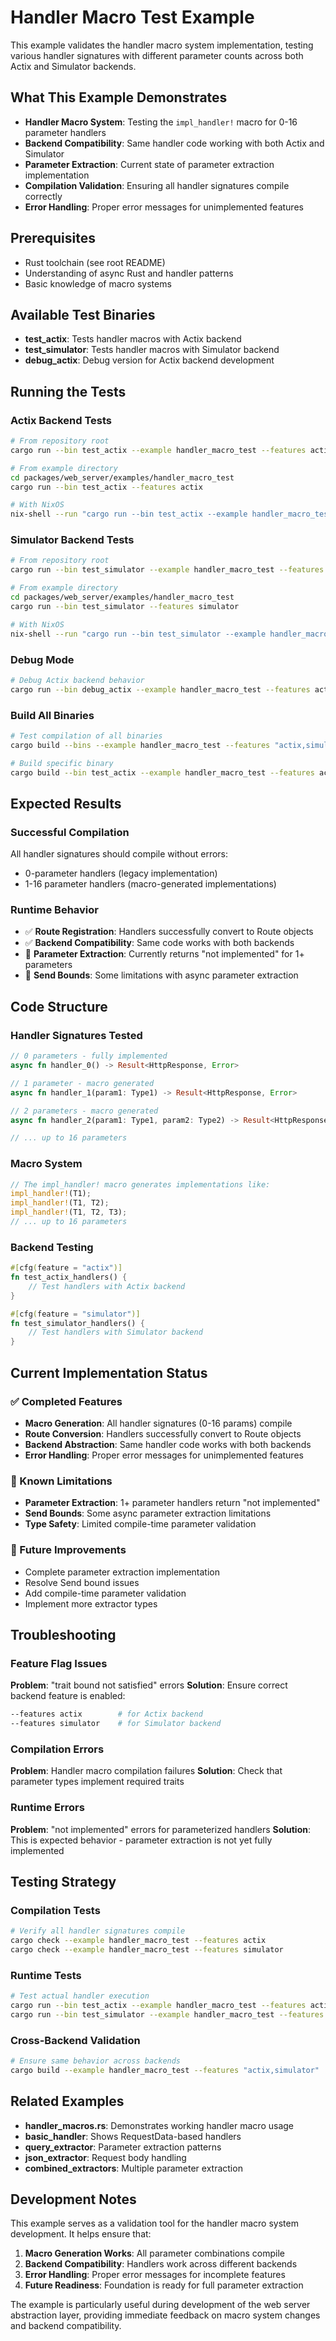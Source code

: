 # Handler Macro Test Example

This example validates the handler macro system implementation, testing various handler signatures with different parameter counts across both Actix and Simulator backends.

## What This Example Demonstrates

- **Handler Macro System**: Testing the `impl_handler!` macro for 0-16 parameter handlers
- **Backend Compatibility**: Same handler code working with both Actix and Simulator
- **Parameter Extraction**: Current state of parameter extraction implementation
- **Compilation Validation**: Ensuring all handler signatures compile correctly
- **Error Handling**: Proper error messages for unimplemented features

## Prerequisites

- Rust toolchain (see root README)
- Understanding of async Rust and handler patterns
- Basic knowledge of macro systems

## Available Test Binaries

- **test_actix**: Tests handler macros with Actix backend
- **test_simulator**: Tests handler macros with Simulator backend
- **debug_actix**: Debug version for Actix backend development

## Running the Tests

### Actix Backend Tests
```bash
# From repository root
cargo run --bin test_actix --example handler_macro_test --features actix

# From example directory
cd packages/web_server/examples/handler_macro_test
cargo run --bin test_actix --features actix

# With NixOS
nix-shell --run "cargo run --bin test_actix --example handler_macro_test --features actix"
```

### Simulator Backend Tests
```bash
# From repository root
cargo run --bin test_simulator --example handler_macro_test --features simulator

# From example directory
cd packages/web_server/examples/handler_macro_test
cargo run --bin test_simulator --features simulator

# With NixOS
nix-shell --run "cargo run --bin test_simulator --example handler_macro_test --features simulator"
```

### Debug Mode
```bash
# Debug Actix backend behavior
cargo run --bin debug_actix --example handler_macro_test --features actix
```

### Build All Binaries
```bash
# Test compilation of all binaries
cargo build --bins --example handler_macro_test --features "actix,simulator"

# Build specific binary
cargo build --bin test_actix --example handler_macro_test --features actix
```

## Expected Results

### Successful Compilation
All handler signatures should compile without errors:
- 0-parameter handlers (legacy implementation)
- 1-16 parameter handlers (macro-generated implementations)

### Runtime Behavior
- ✅ **Route Registration**: Handlers successfully convert to Route objects
- ✅ **Backend Compatibility**: Same code works with both backends
- 📝 **Parameter Extraction**: Currently returns "not implemented" for 1+ parameters
- 📝 **Send Bounds**: Some limitations with async parameter extraction

## Code Structure

### Handler Signatures Tested
```rust
// 0 parameters - fully implemented
async fn handler_0() -> Result<HttpResponse, Error>

// 1 parameter - macro generated
async fn handler_1(param1: Type1) -> Result<HttpResponse, Error>

// 2 parameters - macro generated
async fn handler_2(param1: Type1, param2: Type2) -> Result<HttpResponse, Error>

// ... up to 16 parameters
```

### Macro System
```rust
// The impl_handler! macro generates implementations like:
impl_handler!(T1);
impl_handler!(T1, T2);
impl_handler!(T1, T2, T3);
// ... up to 16 parameters
```

### Backend Testing
```rust
#[cfg(feature = "actix")]
fn test_actix_handlers() {
    // Test handlers with Actix backend
}

#[cfg(feature = "simulator")]
fn test_simulator_handlers() {
    // Test handlers with Simulator backend
}
```

## Current Implementation Status

### ✅ Completed Features
- **Macro Generation**: All handler signatures (0-16 params) compile
- **Route Conversion**: Handlers successfully convert to Route objects
- **Backend Abstraction**: Same handler code works with both backends
- **Error Handling**: Proper error messages for unimplemented features

### 📝 Known Limitations
- **Parameter Extraction**: 1+ parameter handlers return "not implemented"
- **Send Bounds**: Some async parameter extraction limitations
- **Type Safety**: Limited compile-time parameter validation

### 🔄 Future Improvements
- Complete parameter extraction implementation
- Resolve Send bound issues
- Add compile-time parameter validation
- Implement more extractor types

## Troubleshooting

### Feature Flag Issues
**Problem**: "trait bound not satisfied" errors
**Solution**: Ensure correct backend feature is enabled:
```bash
--features actix        # for Actix backend
--features simulator    # for Simulator backend
```

### Compilation Errors
**Problem**: Handler macro compilation failures
**Solution**: Check that parameter types implement required traits

### Runtime Errors
**Problem**: "not implemented" errors for parameterized handlers
**Solution**: This is expected behavior - parameter extraction is not yet fully implemented

## Testing Strategy

### Compilation Tests
```bash
# Verify all handler signatures compile
cargo check --example handler_macro_test --features actix
cargo check --example handler_macro_test --features simulator
```

### Runtime Tests
```bash
# Test actual handler execution
cargo run --bin test_actix --example handler_macro_test --features actix
cargo run --bin test_simulator --example handler_macro_test --features simulator
```

### Cross-Backend Validation
```bash
# Ensure same behavior across backends
cargo build --example handler_macro_test --features "actix,simulator"
```

## Related Examples

- **handler_macros.rs**: Demonstrates working handler macro usage
- **basic_handler**: Shows RequestData-based handlers
- **query_extractor**: Parameter extraction patterns
- **json_extractor**: Request body handling
- **combined_extractors**: Multiple parameter extraction

## Development Notes

This example serves as a validation tool for the handler macro system development. It helps ensure that:

1. **Macro Generation Works**: All parameter combinations compile
2. **Backend Compatibility**: Handlers work across different backends
3. **Error Handling**: Proper error messages for incomplete features
4. **Future Readiness**: Foundation is ready for full parameter extraction

The example is particularly useful during development of the web server abstraction layer, providing immediate feedback on macro system changes and backend compatibility.
